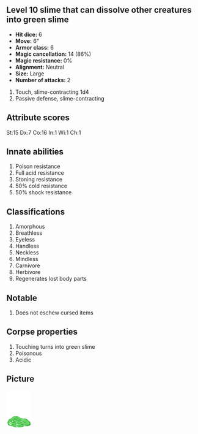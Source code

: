 ## Level 10 slime that can dissolve other creatures into green slime
- **Hit dice:** 6
- **Move:** 6"
- **Armor class:** 6
- **Magic cancellation:** 14 (86%)
- **Magic resistance:** 0%
- **Alignment:** Neutral
- **Size:** Large
- **Number of attacks:** 2
1. Touch, slime-contracting 1d4
2. Passive defense, slime-contracting
## Attribute scores
St:15 Dx:7 Co:16 In:1 Wi:1 Ch:1
## Innate abilities
1. Poison resistance
2. Full acid resistance
3. Stoning resistance
4. 50% cold resistance
5. 50% shock resistance
## Classifications
1. Amorphous
2. Breathless
3. Eyeless
4. Handless
5. Neckless
6. Mindless
7. Carnivore
8. Herbivore
9. Regenerates lost body parts
## Notable
1. Does not eschew cursed items
## Corpse properties
1. Touching turns into green slime
2. Poisonous
3. Acidic
## Picture
![Green slime](https://github.com/hyvanmielenpelit/GnollHackTileSet/blob/main/Monsters/green_slime/green_slime.png)
